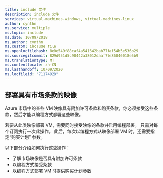 ```yaml
---
title: include 文件
description: include 文件
services: virtual-machines-windows, virtual-machines-linux
author: cynthn
ms.service: multiple
ms.topic: include
ms.date: 10/09/2018
ms.author: cynthn
ms.custom: include file
ms.openlocfilehash: 8e0e549f88caf4a541642bab77faf54b5e536b29
ms.sourcegitcommit: 829d951d5c90442a38012daaf77e86046018e5b9
ms.translationtype: MT
ms.contentlocale: zh-CN
ms.lasthandoff: 10/09/2020
ms.locfileid: "71174928"
---
```

## <a name="deploy-an-image-with-marketplace-terms"></a>部署具有市场条款的映像

Azure 市场中的某些 VM 映像具有附加许可条款和购买条款，你必须接受这些条款，然后才能以编程方式部署这些映像。  

若要从此类映像部署 VM，需要同时接受映像的条款并启用编程部署。 只需对每个订阅执行一次此操作。 此后，每次以编程方式从映像部署 VM 时，还需要指定“购买计划”  参数。

以下部分介绍如何执行这些操作：

* 了解市场映像是否具有附加许可条款 
* 以编程方式接受条款
* 以编程方式部署 VM 时提供购买计划参数

